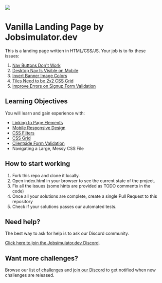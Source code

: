 ![](./banner.svg)

# Vanilla Landing Page by Jobsimulator.dev

This is a landing page written in HTML/CSS/JS. Your job is to fix these issues:

1. [Nav Buttons Don't Work](https://github.com/developer-job-simulation/vanilla-landing-page/issues/1)
1. [Desktop Nav Is Visible on Mobile](https://github.com/developer-job-simulation/vanilla-landing-page/issues/2)
1. [Invert Banner Image Colors](https://github.com/developer-job-simulation/vanilla-landing-page/issues/3)
1. [Tiles Need to be 2x2 CSS Grid](https://github.com/developer-job-simulation/vanilla-landing-page/issues/4)
1. [Improve Errors on Signup Form Validation](https://github.com/developer-job-simulation/vanilla-landing-page/issues/5)

## Learning Objectives

You will learn and gain experience with:

-   [Linking to Page Elements](https://developer.mozilla.org/en-US/docs/Web/HTML/Element/a)
-   [Mobile Responsive Design](https://developer.mozilla.org/en-US/docs/Learn/CSS/CSS_layout/Responsive_Design)
-   [CSS Filters](https://developer.mozilla.org/en-US/docs/Web/CSS/filter)
-   [CSS Grid](https://developer.mozilla.org/en-US/docs/Web/CSS/grid)
-   [Clientside Form Validation](https://developer.mozilla.org/en-US/docs/Learn/Forms/Form_validation)
-   Navigating a Large, Messy CSS File

## How to start working

1. Fork this repo and clone it locally.
1. Open index.html in your browser to see the current state of the project.
1. Fix all the issues (some hints are provided as TODO comments in the code)
1. Once all your solutions are complete, create a single Pull Request to this repository
1. Check if your solutions passes our automated tests.

## Need help?

The best way to ask for help is to ask our Discord community.

[Click here to join the Jobsimulator.dev Discord](https://discord.gg/6VsSMZaM7q).

## Want more challenges?

Browse our [list of challenges](https://jobsimulator.gumroad.com/) and [join our Discord](https://discord.gg/6VsSMZaM7q) to get notified when new challenges are released.
